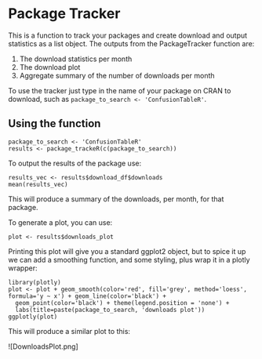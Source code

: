 # Package Tracker

This is a function to track your packages and create download and output statistics as a list object. The outputs from the PackageTracker function are:

1. The download statistics per month 
2. The download plot
3. Aggregate summary of the number of downloads per month

To use the tracker just type in the name of your package on CRAN to download, such as `package_to_search <- 'ConfusionTableR'`.

## Using the function

```{r}
package_to_search <- 'ConfusionTableR'
results <- package_trackeR(c(package_to_search))
```
To output the results of the package use:

```{r}
results_vec <- results$download_df$downloads
mean(results_vec)
```

This will produce a summary of the downloads, per month, for that package. 

To generate a plot, you can use:

```{r}
plot <- results$downloads_plot
```

Printing this plot will give you a standard ggplot2 object, but to spice it up we can add a smoothing function, and some styling, plus wrap it in a plotly wrapper:

```{r}
library(plotly)
plot <- plot + geom_smooth(color='red', fill='grey', method='loess', formula='y ~ x') + geom_line(color='black') + 
  geom_point(color='black') + theme(legend.position = 'none') + 
  labs(title=paste(package_to_search, 'downloads plot'))
ggplotly(plot)
```

This will produce a similar plot to this:

![DownloadsPlot.png]
